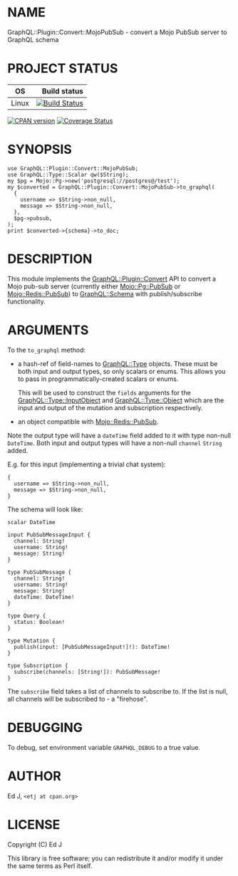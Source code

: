 # NAME

GraphQL::Plugin::Convert::MojoPubSub - convert a Mojo PubSub server to GraphQL schema

# PROJECT STATUS

| OS      |  Build status |
|:-------:|--------------:|
| Linux   | [![Build Status](https://travis-ci.org/graphql-perl/GraphQL-Plugin-Convert-MojoPubSub.svg?branch=master)](https://travis-ci.org/graphql-perl/GraphQL-Plugin-Convert-MojoPubSub) |

[![CPAN version](https://badge.fury.io/pl/GraphQL-Plugin-Convert-MojoPubSub.svg)](https://metacpan.org/pod/GraphQL::Plugin::Convert::MojoPubSub) [![Coverage Status](https://coveralls.io/repos/github/graphql-perl/GraphQL-Plugin-Convert-MojoPubSub/badge.svg?branch=master)](https://coveralls.io/github/graphql-perl/GraphQL-Plugin-Convert-MojoPubSub?branch=master)

# SYNOPSIS

    use GraphQL::Plugin::Convert::MojoPubSub;
    use GraphQL::Type::Scalar qw($String);
    my $pg = Mojo::Pg->new('postgresql://postgres@/test');
    my $converted = GraphQL::Plugin::Convert::MojoPubSub->to_graphql(
      {
        username => $String->non_null,
        message => $String->non_null,
      },
      $pg->pubsub,
    );
    print $converted->{schema}->to_doc;

# DESCRIPTION

This module implements the [GraphQL::Plugin::Convert](https://metacpan.org/pod/GraphQL::Plugin::Convert) API to convert
a Mojo pub-sub server (currently either [Mojo::Pg::PubSub](https://metacpan.org/pod/Mojo::Pg::PubSub) or
[Mojo::Redis::PubSub](https://metacpan.org/pod/Mojo::Redis::PubSub)) to [GraphQL::Schema](https://metacpan.org/pod/GraphQL::Schema) with publish/subscribe
functionality.

# ARGUMENTS

To the `to_graphql` method:

- a hash-ref of field-names to [GraphQL::Type](https://metacpan.org/pod/GraphQL::Type) objects. These must be
both input and output types, so only scalars or enums. This allows you
to pass in programmatically-created scalars or enums.

    This will be used to construct the `fields` arguments for the
    [GraphQL::Type::InputObject](https://metacpan.org/pod/GraphQL::Type::InputObject) and [GraphQL::Type::Object](https://metacpan.org/pod/GraphQL::Type::Object) which are
    the input and output of the mutation and subscription respectively.

- an object compatible with [Mojo::Redis::PubSub](https://metacpan.org/pod/Mojo::Redis::PubSub).

Note the output type will have a `dateTime` field added to it with type
non-null `DateTime`. Both input and output types will have a non-null
`channel` `String` added.

E.g. for this input (implementing a trivial chat system):

    {
      username => $String->non_null,
      message => $String->non_null,
    }

The schema will look like:

    scalar DateTime

    input PubSubMessageInput {
      channel: String!
      username: String!
      message: String!
    }

    type PubSubMessage {
      channel: String!
      username: String!
      message: String!
      dateTime: DateTime!
    }

    type Query {
      status: Boolean!
    }

    type Mutation {
      publish(input: [PubSubMessageInput!]!): DateTime!
    }

    type Subscription {
      subscribe(channels: [String!]): PubSubMessage!
    }

The `subscribe` field takes a list of channels to subscribe to. If the
list is null, all channels will be subscribed to - a "firehose".

# DEBUGGING

To debug, set environment variable `GRAPHQL_DEBUG` to a true value.

# AUTHOR

Ed J, `<etj at cpan.org>`

# LICENSE

Copyright (C) Ed J

This library is free software; you can redistribute it and/or modify
it under the same terms as Perl itself.
